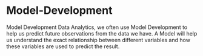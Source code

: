 # Model-Development
Model Development 
Data Analytics, we often use Model Development to help us predict future observations from the data we have.
A Model will help us understand the exact relationship between different variables and how these variables are used to predict the result.
